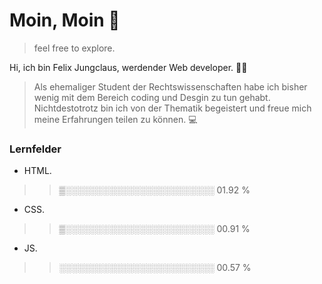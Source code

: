 # Moin, Moin :wave:

> feel free to explore. 

Hi, ich bin Felix Jungclaus, werdender Web developer. 🧑‍🎓 

> Als ehemaliger Student der Rechtswissenschaften habe ich bisher wenig mit dem Bereich coding und Desgin zu tun gehabt. 
Nichtdestotrotz bin ich von der Thematik begeistert und freue mich meine Erfahrungen teilen zu können. 💻

### Lernfelder

- HTML.  
>>▒░░░░░░░░░░░░░░░░░░░░░░░░   01.92 %
- CSS.   
>>▒░░░░░░░░░░░░░░░░░░░░░░░░   00.91 %
- JS.   
>>░░░░░░░░░░░░░░░░░░░░░░░░░   00.57 %
      
